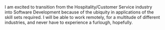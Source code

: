 I am excited to transition from the Hospitality/Customer Service industry into Software Development because of the ubiquity in applications of the skill sets required. I will be able to work remotely, for a multitude of different industries, and never have to experience a furlough, hopefully. 
